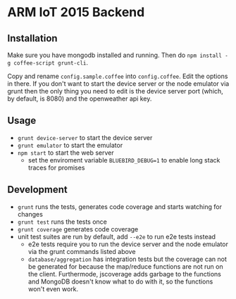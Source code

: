 # ARM IoT 2015 Backend

## Installation

Make sure you have mongodb installed and running. Then do `npm install -g coffee-script grunt-cli`.

Copy and rename `config.sample.coffee` into `config.coffee`. Edit the options in there. If you don't want to start the device server or the node emulator via grunt then the only thing you need to edit is the device server port (which, by default, is 8080) and the openweather api key.

## Usage

- `grunt device-server` to start the device server
- `grunt emulator` to start the emulator
- `npm start` to start the web server
    + set the enviroment variable `BLUEBIRD_DEBUG=1` to enable long stack traces for promises

## Development

- `grunt` runs the tests, generates code coverage and starts watching for changes
- `grunt test` runs the tests once
- `grunt coverage` generates code coverage
- unit test suites are run by default, add `--e2e` to run e2e tests instead
    + e2e tests require you to run the device server and the node emulator via the grunt commands listed above
    + `database/aggregation` has integration tests but the coverage can not be generated for because the map/reduce functions are not run on the client. Furthermode, jscoverage adds garbage to the functions and MongoDB doesn't know what to do with it, so the functions won't even work.
